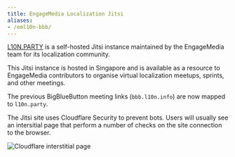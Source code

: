 ```yaml
---
title: EngageMedia Localization Jitsi
aliases:
- /eml10n-bbb/
---
```


[L10N.PARTY](https://l10n.party) is a self-hosted Jitsi instance maintained by the EngageMedia team for its localization community.

This Jitsi instance is hosted in Singapore and is available as a resource to EngageMedia contributors to organise virtual localization meetups, sprints, and other meetings.

The previous BigBlueButton meeting links (`bbb.l10n.info`) are now mapped to `l10n.party`.

The Jitsi site uses Cloudflare Security to prevent bots. Users will usually see an intersitial page that perform a number of checks on the site connection to the browser.

![Cloudflare interstitial page](/images/l10nparty-cloudflare-interstitial-page.jpg)
